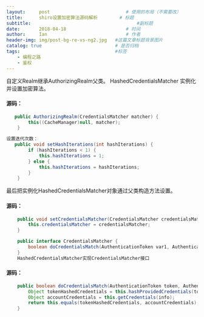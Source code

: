 ---layout:     post             				# 使用的布局（不需要改）title:      shiro设置加密算法源码解析        # 标题 subtitle:    					  				#副标题date:       2018-04-18  					# 时间author:     Ian                  			# 作者header-img: img/post-bg-re-vs-ng2.jpg	#这篇文章标题背景图片catalog: true                        	# 是否归档tags:                              		#标签    - 编程之路    - 鉴权---自定义Realm继承AuthorizingRealm父类。HashedCredentialsMatcher 实例化并设置加密算法。#### 源码：```java   public AuthorizingRealm(CredentialsMatcher matcher) {        this((CacheManager)null, matcher);    }设置迭代次数：   public void setHashIterations(int hashIterations) {        if (hashIterations < 1) {            this.hashIterations = 1;        } else {            this.hashIterations = hashIterations;        }    }```最后把实例化HashedCredentialsMatcher对象通过父类构造方法设置。#### 源码：```java    public void setCredentialsMatcher(CredentialsMatcher credentialsMatcher) {        this.credentialsMatcher = credentialsMatcher;    }    public interface CredentialsMatcher {        boolean doCredentialsMatch(AuthenticationToken var1, AuthenticationInfo var2);    }    HashedCredentialsMatcher实现CredentialsMatcher接口```#### 源码：```java    public boolean doCredentialsMatch(AuthenticationToken token, AuthenticationInfo info) {        Object tokenHashedCredentials = this.hashProvidedCredentials(token, info);        Object accountCredentials = this.getCredentials(info);        return this.equals(tokenHashedCredentials, accountCredentials);    }```